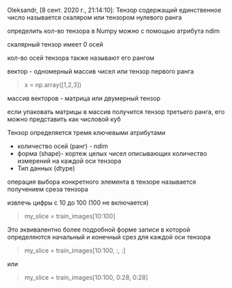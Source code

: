 Oleksandr, [8 сент. 2020 г., 21:14:10]:
Тензор содержащий единственное число называется скаляром или тензором нулевого ранга

определить кол-во тензора в Numpy можно с помощью атрибута ndim

скалярный тензор имеет 0 осей

кол-во осей тензора также называют его рангом

вектор - одномерный массив чисел или тензор первого ранга

> x = np.array([1,2,3])

массив векторов - матрица или двумерный тензор

если упаковать матрицы в массив получится тензор третьего ранга, его можно представить как числовой куб

Тензор определяется тремя ключевыми атрибутами

- количество осей (ранг) - ndim
- форма (shape)- кортеж целых чисел описывающих количество измерений на каждой оси тензора 
- Тип данных (dtype)

операция выбора конкретного элемента в тензоре называется получением среза тензора

извлечь цифры с 10 до 100 (100 не включается)

> my_slice = train_images[10:100]

Это эквивалентно более подробной форме записи в которой определяются начальный и конечный срез для каждой оси тензора

> my_slice = train_images[10:100, :, :]

или

> my_slice = train_images[10:100, 0:28, 0:28]
